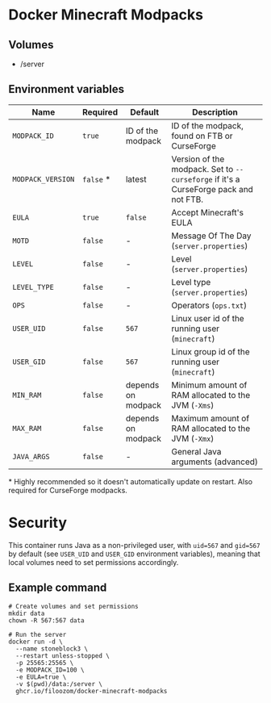 # Docker Minecraft Modpacks

## Volumes

- /server

## Environment variables

| Name              | Required   | Default            | Description                                                                          |
| ----------------- | ---------- | ------------------ | ------------------------------------------------------------------------------------ |
| `MODPACK_ID`      | `true`     | ID of the modpack  | ID of the modpack, found on FTB or CurseForge                                        |
| `MODPACK_VERSION` | `false` \* | latest             | Version of the modpack. Set to `--curseforge` if it's a CurseForge pack and not FTB. |
| `EULA`            | `true`     | `false`            | Accept Minecraft's EULA                                                              |
| `MOTD`            | `false`    | -                  | Message Of The Day (`server.properties`)                                             |
| `LEVEL`           | `false`    | -                  | Level (`server.properties`)                                                          |
| `LEVEL_TYPE`      | `false`    | -                  | Level type (`server.properties`)                                                     |
| `OPS`             | `false`    | -                  | Operators (`ops.txt`)                                                                |
| `USER_UID`        | `false`    | `567`              | Linux user id of the running user (`minecraft`)                                      |
| `USER_GID`        | `false`    | `567`              | Linux group id of the running user (`minecraft`)                                     |
| `MIN_RAM`         | `false`    | depends on modpack | Minimum amount of RAM allocated to the JVM (`-Xms`)                                  |
| `MAX_RAM`         | `false`    | depends on modpack | Maximum amount of RAM allocated to the JVM (`-Xmx`)                                  |
| `JAVA_ARGS`       | `false`    | -                  | General Java arguments (advanced)                                                    |

\* Highly recommended so it doesn't automatically update on restart. Also required for CurseForge modpacks.

# Security

This container runs Java as a non-privileged user, with `uid=567` and `gid=567` by default (see `USER_UID` and `USER_GID` environment variables), meaning that local volumes need to set permissions accordingly.

## Example command

```
# Create volumes and set permissions
mkdir data
chown -R 567:567 data

# Run the server
docker run -d \
  --name stoneblock3 \
  --restart unless-stopped \
  -p 25565:25565 \
  -e MODPACK_ID=100 \
  -e EULA=true \
  -v $(pwd)/data:/server \
  ghcr.io/filoozom/docker-minecraft-modpacks
```
